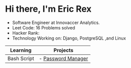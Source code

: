 # Hi there, I'm Eric Rex
- Software Engineer at Innovaccer Analytics.
- Leet Code: 16 Problems solved
- Hacker Rank: 
- Technology Working on: Django, PostgreSQL ,and Linux

| Learning      | Projects |
| ---------------------------------------------------------------------------- | ----------- |
| Bash Script    | - [Password Manager](https://github.com/ericraymundrex/Project1_Innovaccer_Training-External-)    |
